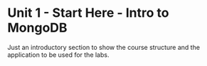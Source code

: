 # Unit 1 - Start Here - Intro to MongoDB

Just an introductory section to show the course structure and the application to be used for the labs.